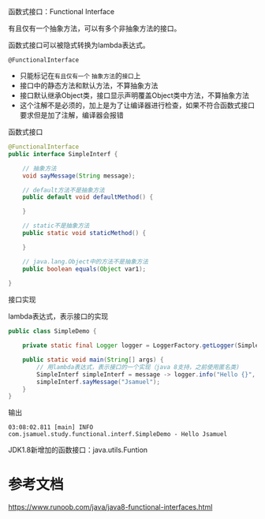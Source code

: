 

函数式接口：Functional Interface

有且仅有一个抽象方法，可以有多个非抽象方法的接口。



函数式接口可以被隐式转换为lambda表达式。



`@FunctionalInterface`

- 只能标记在`有且仅有一个` `抽象方法`的`接口`上
- 接口中的静态方法和默认方法，不算抽象方法
- 接口默认继承Object类，接口显示声明覆盖Object类中方法，不算抽象方法
- 这个注解不是必须的，加上是为了让编译器进行检查，如果不符合函数式接口要求但是加了注解，编译器会报错



函数式接口

```java
@FunctionalInterface
public interface SimpleInterf {

    // 抽象方法
    void sayMessage(String message);

    // default方法不是抽象方法
    public default void defaultMethod() {

    }

    // static不是抽象方法
    public static void staticMethod() {

    }

    // java.lang.Object中的方法不是抽象方法
    public boolean equals(Object var1);
    
}
```





接口实现

lambda表达式，表示接口的实现

```java
public class SimpleDemo {

    private static final Logger logger = LoggerFactory.getLogger(SimpleDemo.class);

    public static void main(String[] args) {
        // 用lambda表达式，表示接口的一个实现（java 8支持，之前使用匿名类)
        SimpleInterf simpleInterf = message -> logger.info("Hello {}", message);
        simpleInterf.sayMessage("Jsamuel");
    }
}
```



输出

```
03:08:02.811 [main] INFO com.jsamuel.study.functional.interf.SimpleDemo - Hello Jsamuel
```





JDK1.8新增加的函数接口：java.utils.Funtion





# 参考文档

https://www.runoob.com/java/java8-functional-interfaces.html